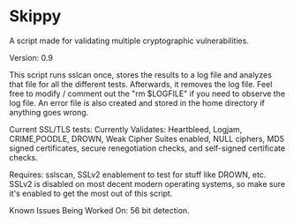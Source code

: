 # Skippy
A script made for validating multiple cryptographic vulnerabilities.

Version: 0.9

This script runs sslcan once, stores the results to a log file and analyzes that file for all the different tests. Afterwards, it removes the log file. Feel free to modify / comment out the "rm $LOGFILE" if you need  to observe the log file. An error file is also created and stored in the home directory if anything goes wrong.

Current SSL/TLS tests: 
Currently Validates: Heartbleed, Logjam, CRIME,POODLE, DROWN, Weak Cipher Suites enabled, NULL ciphers, MD5 signed certificates, secure renegotiation checks, and self-signed certificate checks.

Requires: 
sslscan, SSLv2 enablement to test for stuff like DROWN, etc. SSLv2 is disabled on most decent modern operating systems, so make sure it's enabled to get the most out of this script.

Known Issues Being Worked On: 56 bit detection.

